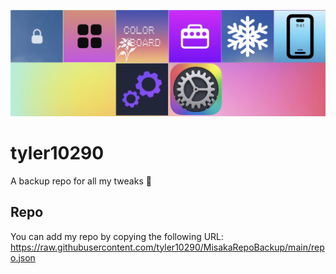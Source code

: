 ![Icon](https://raw.githubusercontent.com/tyler10290/MisakaRepoBackup/main/RepoAssets/repobanner.png)
# tyler10290
A backup repo for all my tweaks 🍓

## Repo
You can add my repo by copying the following URL: https://raw.githubusercontent.com/tyler10290/MisakaRepoBackup/main/repo.json
